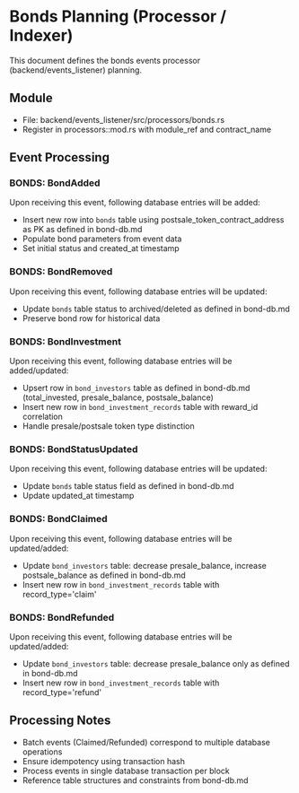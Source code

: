 # Bonds Planning (Processor / Indexer)

This document defines the bonds events processor (backend/events_listener) planning.

## Module

- File: backend/events_listener/src/processors/bonds.rs
- Register in processors::mod.rs with module_ref and contract_name

## Event Processing

### BONDS: BondAdded
Upon receiving this event, following database entries will be added:
- Insert new row into `bonds` table using postsale_token_contract_address as PK as defined in bond-db.md
- Populate bond parameters from event data
- Set initial status and created_at timestamp

### BONDS: BondRemoved
Upon receiving this event, following database entries will be updated:
- Update `bonds` table status to archived/deleted as defined in bond-db.md
- Preserve bond row for historical data

### BONDS: BondInvestment
Upon receiving this event, following database entries will be added/updated:
- Upsert row in `bond_investors` table as defined in bond-db.md (total_invested, presale_balance, postsale_balance)
- Insert new row in `bond_investment_records` table with reward_id correlation
- Handle presale/postsale token type distinction

### BONDS: BondStatusUpdated
Upon receiving this event, following database entries will be updated:
- Update `bonds` table status field as defined in bond-db.md
- Update updated_at timestamp

### BONDS: BondClaimed
Upon receiving this event, following database entries will be updated/added:
- Update `bond_investors` table: decrease presale_balance, increase postsale_balance as defined in bond-db.md
- Insert new row in `bond_investment_records` table with record_type='claim'

### BONDS: BondRefunded
Upon receiving this event, following database entries will be updated/added:
- Update `bond_investors` table: decrease presale_balance only as defined in bond-db.md
- Insert new row in `bond_investment_records` table with record_type='refund'

## Processing Notes

- Batch events (Claimed/Refunded) correspond to multiple database operations
- Ensure idempotency using transaction hash
- Process events in single database transaction per block
- Reference table structures and constraints from bond-db.md
